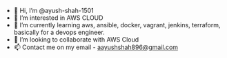 - 👋 Hi, I’m @ayush-shah-1501
- 👀 I’m interested in AWS CLOUD
- 🌱 I’m currently learning aws, ansible, docker, vagrant, jenkins, terraform, basically for a devops engineer.
- 💞️ I’m looking to collaborate with AWS Cloud
- 📫 Contact me on my email - aayushshah896@gmail.com

<!---
ayush-shah-1501/ayush-shah-1501 is a ✨ special ✨ repository because its `README.md` (this file) appears on your GitHub profile.
You can click the Preview link to take a look at your changes.
--->

